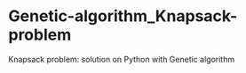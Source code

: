 Genetic-algorithm_Knapsack-problem
==================================

Knapsack problem: solution on Python with Genetic algorithm
